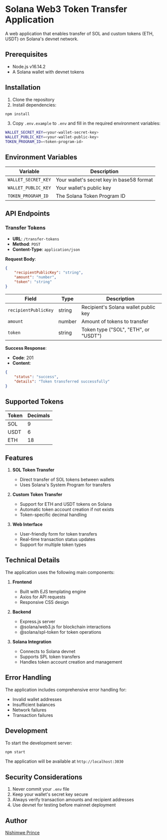 # Solana Web3 Token Transfer Application

A web application that enables transfer of SOL and custom tokens (ETH, USDT) on Solana's devnet network.

## Prerequisites

- Node.js v16.14.2
- A Solana wallet with devnet tokens

## Installation

1. Clone the repository
2. Install dependencies:
```bash
npm install
```

3. Copy `.env.example` to `.env` and fill in the required environment variables:
```bash
WALLET_SECRET_KEY=<your-wallet-secret-key>
WALLET_PUBLIC_KEY=<your-wallet-public-key>
TOKEN_PROGRAM_ID=<token-program-id>
```

## Environment Variables

| Variable | Description |
|----------|-------------|
| `WALLET_SECRET_KEY` | Your wallet's secret key in base58 format |
| `WALLET_PUBLIC_KEY` | Your wallet's public key |
| `TOKEN_PROGRAM_ID` | The Solana Token Program ID |

## API Endpoints

### Transfer Tokens
- **URL**: `/transfer-tokens`
- **Method**: `POST`
- **Content-Type**: `application/json`

**Request Body**:
```json
{
    "recipientPublicKey": "string",
    "amount": "number",
    "token": "string"
}
```

| Field | Type | Description |
|-------|------|-------------|
| `recipientPublicKey` | string | Recipient's Solana wallet public key |
| `amount` | number | Amount of tokens to transfer |
| `token` | string | Token type ("SOL", "ETH", or "USDT") |

**Success Response**:
- **Code**: 201
- **Content**:
```json
{
    "status": "success",
    "details": "Token transferred successfully"
}
```

## Supported Tokens

| Token | Decimals |
|-------|----------|
| SOL | 9 |
| USDT | 6 |
| ETH | 18 |

## Features

1. **SOL Token Transfer**
   - Direct transfer of SOL tokens between wallets
   - Uses Solana's System Program for transfers

2. **Custom Token Transfer**
   - Support for ETH and USDT tokens on Solana
   - Automatic token account creation if not exists
   - Token-specific decimal handling

3. **Web Interface**
   - User-friendly form for token transfers
   - Real-time transaction status updates
   - Support for multiple token types

## Technical Details

The application uses the following main components:

1. **Frontend**
   - Built with EJS templating engine
   - Axios for API requests
   - Responsive CSS design

2. **Backend**
   - Express.js server
   - @solana/web3.js for blockchain interactions
   - @solana/spl-token for token operations

3. **Solana Integration**
   - Connects to Solana devnet
   - Supports SPL token transfers
   - Handles token account creation and management

## Error Handling

The application includes comprehensive error handling for:
- Invalid wallet addresses
- Insufficient balances
- Network failures
- Transaction failures

## Development

To start the development server:
```bash
npm start
```

The application will be available at `http://localhost:3030`

## Security Considerations

1. Never commit your `.env` file
2. Keep your wallet's secret key secure
3. Always verify transaction amounts and recipient addresses
4. Use devnet for testing before mainnet deployment

## Author

[Nishimwe Prince](https://www.linkedin.com/in/nishimweprince/)

